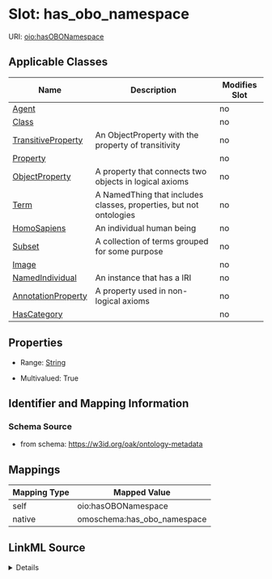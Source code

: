 

# Slot: has_obo_namespace



URI: [oio:hasOBONamespace](http://www.geneontology.org/formats/oboInOwl#hasOBONamespace)



<!-- no inheritance hierarchy -->





## Applicable Classes

| Name | Description | Modifies Slot |
| --- | --- | --- |
| [Agent](Agent.md) |  |  no  |
| [Class](Class.md) |  |  no  |
| [TransitiveProperty](TransitiveProperty.md) | An ObjectProperty with the property of transitivity |  no  |
| [Property](Property.md) |  |  no  |
| [ObjectProperty](ObjectProperty.md) | A property that connects two objects in logical axioms |  no  |
| [Term](Term.md) | A NamedThing that includes classes, properties, but not ontologies |  no  |
| [HomoSapiens](HomoSapiens.md) | An individual human being |  no  |
| [Subset](Subset.md) | A collection of terms grouped for some purpose |  no  |
| [Image](Image.md) |  |  no  |
| [NamedIndividual](NamedIndividual.md) | An instance that has a IRI |  no  |
| [AnnotationProperty](AnnotationProperty.md) | A property used in non-logical axioms |  no  |
| [HasCategory](HasCategory.md) |  |  no  |







## Properties

* Range: [String](String.md)

* Multivalued: True





## Identifier and Mapping Information







### Schema Source


* from schema: https://w3id.org/oak/ontology-metadata




## Mappings

| Mapping Type | Mapped Value |
| ---  | ---  |
| self | oio:hasOBONamespace |
| native | omoschema:has_obo_namespace |




## LinkML Source

<details>
```yaml
name: has_obo_namespace
from_schema: https://w3id.org/oak/ontology-metadata
rank: 1000
slot_uri: oio:hasOBONamespace
alias: has_obo_namespace
domain_of:
- HasCategory
range: string
multivalued: true

```
</details>